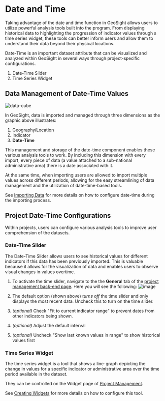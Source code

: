 # Date and Time
Taking advantage of the date and time function in GeoSight allows users to utilize powerful analysis tools built into the program. From displaying historical data to highlighting the progression of indicator values through a time series widget, these tools can better inform users and allow them to understand their data beyond their physical locations.

Date-Time is an important dataset attribute that can be visualized and analyzed within GeoSight in several ways through project-specific configurations.

1. Date-Time Slider
2. Time Series Widget

## Data Management of Date-Time Values
![data-cube](https://github.com/user-attachments/assets/b234e1f2-d434-4e63-a99a-fe94ef1e11e1)

In GeoSight, data is imported and managed through three dimensions as the graphic above illustrates:

1. Geography/Location
2. Indicator
3. **Date-Time**

This management and storage of the date-time component enables these various analysis tools to work. By including this dimension with every import, every piece of data (a value attached to a sub-national administrative area) there is a date associated with it.

At the same time, when importing users are allowed to import multiple values across different periods, allowing for the easy streamlining of data management and the utilization of date-time-based tools.

See [Importing Data](https://unicef-drp.github.io/GeoSight-OS-Documentation/user/guide/importing_data/#long-format) for more details on how to configure date-time during the importing process.

## Project Date-Time Configurations

Within projects, users can configure various analysis tools to improve user comprehension of the datasets.

### Date-Time Slider

The Date-Time Slider allows users to see historical values for different indicators if this data has been previously imported. This is valuable because it allows for the visualization of data and enables users to observe visual changes in values overtime.

1. To activate the time slider, navigate to the the **General** tab of the [project management back-end page](https://unicef-drp.github.io/GeoSight-OS-Documentation/user/guide/creating-projects/). Here you will see the following:
![image](https://github.com/user-attachments/assets/dca16e5b-c77f-4bec-be38-b5f1211e0da4)

2. The default option (shown above) _turns off_ the time slider and only displays the most recent data. Uncheck this to turn on the time slider.

3. _(optional)_ Check "Fit to current indicator range" to prevent dates from other indicators being shown.

4. _(optional)_ Adjust the default interval

5. _(optional)_ Uncheck "Show last known values in range" to show historical values first


### Time Series Widget

The time series widget is a tool that shows a line-graph depicting the change in values for a specific indicator or administrative area over the time period available in the dataset.

They can be controlled on the Widget page of [Project Management](https://unicef-drp.github.io/GeoSight-OS-Documentation/user/guide/creating-projects/).

See [Creating Widgets](https://unicef-drp.github.io/GeoSight-OS-Documentation/user/guide/widgets-and-filters/#creating-time-series-widgets) for more details on how to configure this tool.
